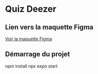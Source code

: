 # Quiz Deezer

## Lien vers la maquette Figma
[Voir la maquette Figma](https://www.figma.com/design/sQCTXwNNks4P69DG8EzF7V/Quiz-Deezer?node-id=6036%3A164056&t=Ccb0r2lCLsbpGKqT-1)

## Démarrage du projet

npm install
npx expo start
 

